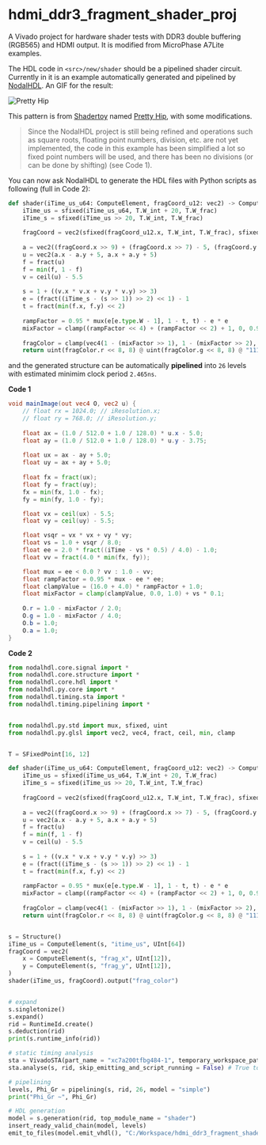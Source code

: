 # hdmi_ddr3_fragment_shader_proj

A Vivado project for hardware shader tests with DDR3 double buffering (RGB565) and HDMI output. It is modified from MicroPhase A7Lite examples.

The HDL code in `<src>/new/shader` should be a pipelined shader circuit. Currently in it is an example automatically generated and pipelined by [NodalHDL](https://github.com/Gralerfics/nodalhdl). An GIF for the result:

![Pretty Hip](doc/pretty_hip_example.gif)

This pattern is from [Shadertoy](https://www.shadertoy.com/) named [Pretty Hip](https://www.shadertoy.com/view/XsBfRW), with some modifications.

> Since the NodalHDL project is still being refined and operations such as square roots, floating point numbers, division, etc. are not yet implemented, the code in this example has been simplified a lot so fixed point numbers will be used, and there has been no divisions (or can be done by shifting) (see Code 1).

You can now ask NodalHDL to generate the HDL files with Python scripts as following (full in Code 2):

```python
def shader(iTime_us_u64: ComputeElement, fragCoord_u12: vec2) -> ComputeElement:
    iTime_us = sfixed(iTime_us_u64, T.W_int + 20, T.W_frac)
    iTime_s = sfixed(iTime_us >> 20, T.W_int, T.W_frac)
    
    fragCoord = vec2(sfixed(fragCoord_u12.x, T.W_int, T.W_frac), sfixed(fragCoord_u12.y, T.W_int, T.W_frac))
    
    a = vec2((fragCoord.x >> 9) + (fragCoord.x >> 7) - 5, (fragCoord.y >> 9) + (fragCoord.y >> 7) - 3.75)
    u = vec2(a.x - a.y + 5, a.x + a.y + 5)
    f = fract(u)
    f = min(f, 1 - f)
    v = ceil(u) - 5.5
    
    s = 1 + ((v.x * v.x + v.y * v.y) >> 3)
    e = (fract((iTime_s - (s >> 1)) >> 2) << 1) - 1
    t = fract(min(f.x, f.y) << 2)
    
    rampFactor = 0.95 * mux(e[e.type.W - 1], 1 - t, t) - e * e
    mixFactor = clamp((rampFactor << 4) + (rampFactor << 2) + 1, 0, 0.9999) + s * 0.1
    
    fragColor = clamp(vec4(1 - (mixFactor >> 1), 1 - (mixFactor >> 2), 0.9999, 0.9999), 0, 0.9999)
    return uint(fragColor.r << 8, 8) @ uint(fragColor.g << 8, 8) @ "11111111"
```

and the generated structure can be automatically **pipelined** into `26` levels with estimated minimim clock period `2.465ns`.

**Code 1**

```glsl
void mainImage(out vec4 O, vec2 u) {
    // float rx = 1024.0; // iResolution.x;
    // float ry = 768.0; // iResolution.y;
    
    float ax = (1.0 / 512.0 + 1.0 / 128.0) * u.x - 5.0;
    float ay = (1.0 / 512.0 + 1.0 / 128.0) * u.y - 3.75;
    
    float ux = ax - ay + 5.0;
    float uy = ax + ay + 5.0;
    
    float fx = fract(ux);
    float fy = fract(uy);
    fx = min(fx, 1.0 - fx);
    fy = min(fy, 1.0 - fy);

    float vx = ceil(ux) - 5.5;
    float vy = ceil(uy) - 5.5;

    float vsqr = vx * vx + vy * vy;
    float vs = 1.0 + vsqr / 8.0;
    float ee = 2.0 * fract((iTime - vs * 0.5) / 4.0) - 1.0;
    float vv = fract(4.0 * min(fx, fy));

    float mux = ee < 0.0 ? vv : 1.0 - vv;
    float rampFactor = 0.95 * mux - ee * ee;
    float clampValue = (16.0 + 4.0) * rampFactor + 1.0;
    float mixFactor = clamp(clampValue, 0.0, 1.0) + vs * 0.1;
    
    O.r = 1.0 - mixFactor / 2.0;
    O.g = 1.0 - mixFactor / 4.0;
    O.b = 1.0;
    O.a = 1.0;
}
```

**Code 2**

```python
from nodalhdl.core.signal import *
from nodalhdl.core.structure import *
from nodalhdl.core.hdl import *
from nodalhdl.py.core import *
from nodalhdl.timing.sta import *
from nodalhdl.timing.pipelining import *


from nodalhdl.py.std import mux, sfixed, uint
from nodalhdl.py.glsl import vec2, vec4, fract, ceil, min, clamp


T = SFixedPoint[16, 12]

def shader(iTime_us_u64: ComputeElement, fragCoord_u12: vec2) -> ComputeElement:
    iTime_us = sfixed(iTime_us_u64, T.W_int + 20, T.W_frac)
    iTime_s = sfixed(iTime_us >> 20, T.W_int, T.W_frac)
    
    fragCoord = vec2(sfixed(fragCoord_u12.x, T.W_int, T.W_frac), sfixed(fragCoord_u12.y, T.W_int, T.W_frac))
    
    a = vec2((fragCoord.x >> 9) + (fragCoord.x >> 7) - 5, (fragCoord.y >> 9) + (fragCoord.y >> 7) - 3.75)
    u = vec2(a.x - a.y + 5, a.x + a.y + 5)
    f = fract(u)
    f = min(f, 1 - f)
    v = ceil(u) - 5.5
    
    s = 1 + ((v.x * v.x + v.y * v.y) >> 3)
    e = (fract((iTime_s - (s >> 1)) >> 2) << 1) - 1
    t = fract(min(f.x, f.y) << 2)
    
    rampFactor = 0.95 * mux(e[e.type.W - 1], 1 - t, t) - e * e
    mixFactor = clamp((rampFactor << 4) + (rampFactor << 2) + 1, 0, 0.9999) + s * 0.1
    
    fragColor = clamp(vec4(1 - (mixFactor >> 1), 1 - (mixFactor >> 2), 0.9999, 0.9999), 0, 0.9999)
    return uint(fragColor.r << 8, 8) @ uint(fragColor.g << 8, 8) @ "11111111"


s = Structure()
iTime_us = ComputeElement(s, "itime_us", UInt[64])
fragCoord = vec2(
    x = ComputeElement(s, "frag_x", UInt[12]),
    y = ComputeElement(s, "frag_y", UInt[12]),
)
shader(iTime_us, fragCoord).output("frag_color")


# expand
s.singletonize()
s.expand()
rid = RuntimeId.create()
s.deduction(rid)
print(s.runtime_info(rid))

# static timing analysis
sta = VivadoSTA(part_name = "xc7a200tfbg484-1", temporary_workspace_path = ".vivado_sta_shader", vivado_executable_path = "vivado.bat")
sta.analyse(s, rid, skip_emitting_and_script_running = False) # True to skip

# pipelining
levels, Phi_Gr = pipelining(s, rid, 26, model = "simple")
print("Phi_Gr ~", Phi_Gr)

# HDL generation
model = s.generation(rid, top_module_name = "shader")
insert_ready_valid_chain(model, levels)
emit_to_files(model.emit_vhdl(), "C:/Workspace/hdmi_ddr3_fragment_shader_proj/hdmi_ddr3_fragment_shader_proj.srcs/sources_1/new/shader")
```

